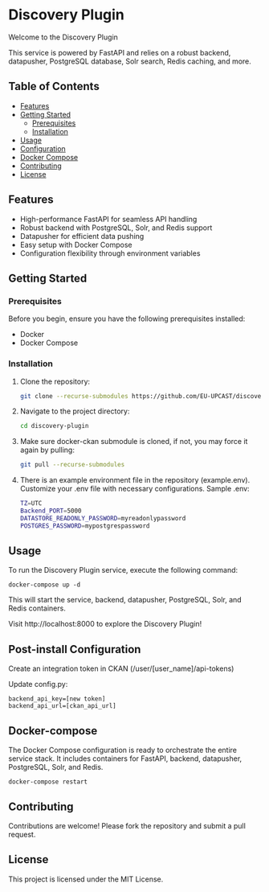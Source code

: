 # Discovery Plugin

Welcome to the Discovery Plugin

This service is powered by FastAPI and relies on a robust backend, datapusher, PostgreSQL database, Solr search, Redis caching, and more.

## Table of Contents

- [Features](#features)
- [Getting Started](#getting-started)
  - [Prerequisites](#prerequisites)
  - [Installation](#installation)
- [Usage](#usage)
- [Configuration](#configuration)
- [Docker Compose](#docker-compose)
- [Contributing](#contributing)
- [License](#license)

## Features

- High-performance FastAPI for seamless API handling
- Robust backend with PostgreSQL, Solr, and Redis support
- Datapusher for efficient data pushing
- Easy setup with Docker Compose
- Configuration flexibility through environment variables

## Getting Started

### Prerequisites

Before you begin, ensure you have the following prerequisites installed:

- Docker
- Docker Compose

### Installation

1. Clone the repository:

   ```bash
   git clone --recurse-submodules https://github.com/EU-UPCAST/discovery-plugin.git

2. Navigate to the project directory:

    ```bash
    cd discovery-plugin

3. Make sure docker-ckan submodule is cloned, if not, you may force it again by pulling:
    ```bash
    git pull --recurse-submodules
   
3. There is an example environment file in the repository (example.env). Customize your .env file with necessary configurations. Sample .env:

    ```bash
    TZ=UTC
    Backend_PORT=5000
    DATASTORE_READONLY_PASSWORD=myreadonlypassword
    POSTGRES_PASSWORD=mypostgrespassword

## Usage
To run the Discovery Plugin service, execute the following command:


    docker-compose up -d

This will start the service, backend, datapusher, PostgreSQL, Solr, and Redis containers.

Visit http://localhost:8000 to explore the Discovery Plugin!

## Post-install Configuration

Create an integration token in CKAN (/user/[user_name]/api-tokens)

Update config.py:

    backend_api_key=[new token]
    backend_api_url=[ckan_api_url]


## Docker-compose

The Docker Compose configuration is ready to orchestrate the entire service stack. It includes containers for FastAPI, backend, datapusher, PostgreSQL, Solr, and Redis.


    docker-compose restart

## Contributing

Contributions are welcome! Please fork the repository and submit a pull request.


## License

This project is licensed under the MIT License.
